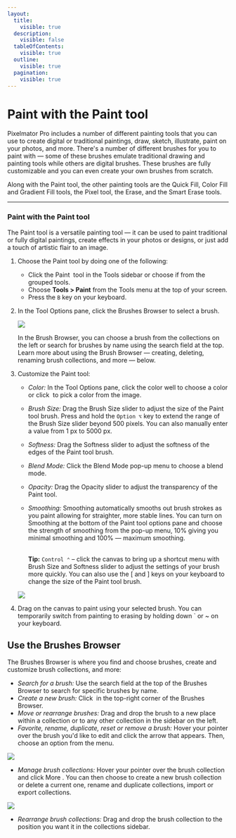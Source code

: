 ```yaml
---
layout:
  title:
    visible: true
  description:
    visible: false
  tableOfContents:
    visible: true
  outline:
    visible: true
  pagination:
    visible: true
---
```


# Paint with the Paint tool

Pixelmator Pro includes a number of different painting tools that you can use to create digital or traditional paintings, draw, sketch, illustrate, paint on your photos, and more. There's a number of different brushes for you to paint with — some of these brushes emulate traditional drawing and painting tools while others are digital brushes. These brushes are fully customizable and you can even create your own brushes from scratch.

Along with the Paint tool, the other painting tools are the Quick Fill, Color Fill and Gradient Fill tools, the Pixel tool, the Erase, and the Smart Erase tools.

***

### Paint with the Paint tool

The Paint tool is a versatile painting tool — it can be used to paint traditional or fully digital paintings, create effects in your photos or designs, or just add a touch of artistic flair to an image.

1. Choose the Paint tool by doing one of the following:
   * Click the Paint <img src="https://help.pixelmator.com/pixelmator-pro/3.5/assets/English/1580999191000.png" alt="" data-size="line"> tool in the Tools sidebar or choose if from the grouped tools.
   * Choose **Tools > Paint** from the Tools menu at the top of your screen.&#x20;
   * Press the `B` key on your keyboard.
2.  In the Tool Options pane, click the Brushes Browser to select a brush.

    ![](https://help.pixelmator.com/pixelmator-pro/3.5/assets/English/1624368548000.jpeg)

    In the Brush Browser, you can choose a brush from the collections on the left or search for brushes by name using the search field at the top. Learn more about using the Brush Browser — creating, deleting, renaming brush collections, and more — below.
3.  Customize the Paint tool:

    * _Color:_ In the Tool Options pane, click the color well to choose a color or click <img src="https://help.pixelmator.com/pixelmator-pro/3.5/assets/English/1588174408000.png" alt="" data-size="line"> to pick a color from the image.
    * _Brush Size:_ Drag the Brush Size slider to adjust the size of the Paint tool brush. Press and hold the `Option ⌥` key to extend the range of the Brush Size slider beyond 500 pixels. You can also manually enter a value from 1 px to 5000 px.
    * _Softness:_ Drag the Softness slider to adjust the softness of the edges of the Paint tool brush.
    * _Blend Mode:_ Click the Blend Mode pop-up menu to choose a blend mode.
    * _Opacity:_ Drag the Opacity slider to adjust the transparency of the Paint tool.
    *   _Smoothing:_ Smoothing automatically smooths out brush strokes as you paint allowing for straighter, more stable lines. You can turn on Smoothing at the bottom of the Paint tool options pane and choose the strength of smoothing from the pop-up menu, 10% giving you minimal smoothing and 100% — maximum smoothing.

        \
        **Tip:** `Control ⌃` – click the canvas to bring up a shortcut menu with Brush Size and Softness slider to adjust the settings of your brush more quickly. You can also use the \[ and ] keys on your keyboard to change the size of the Paint tool brush.

    ![](https://help.pixelmator.com/pixelmator-pro/3.5/assets/English/1624368333000.png)
4. Drag on the canvas to paint using your selected brush. You can temporarily switch from painting to erasing by holding down \` or \~ on your keyboard.

## Use the Brushes Browser

The Brushes Browser is where you find and choose brushes, create and customize brush collections, and more:

* _Search for a brush:_ Use the search field at the top of the Brushes Browser to search for specific brushes by name.
* _Create a new brush:_ Click <img src="https://help.pixelmator.com/pixelmator-pro/3.5/assets/English/1579274394000.png" alt="" data-size="line"> in the top-right corner of the Brushes Browser.
* _Move or rearrange brushes:_ Drag and drop the brush to a new place within a collection or to any other collection in the sidebar on the left.
* _Favorite, rename, duplicate, reset or remove a brush:_ Hover your pointer over the brush you'd like to edit and click the arrow that appears. Then, choose an option from the menu.

![](https://help.pixelmator.com/pixelmator-pro/3.5/assets/English/1624445887000.jpeg)

* _Manage brush collections:_ Hover your pointer over the brush collection and click More <img src="https://help.pixelmator.com/pixelmator-pro/3.5/assets/English/1605111967000.png" alt="" data-size="line">. You can then choose to create a new brush collection or delete a current one, rename and duplicate collections, import or export collections.

![](https://help.pixelmator.com/pixelmator-pro/3.5/assets/English/1624446322000.jpeg)

* _Rearrange brush collections:_ Drag and drop the brush collection to the position you want it in the collections sidebar.
